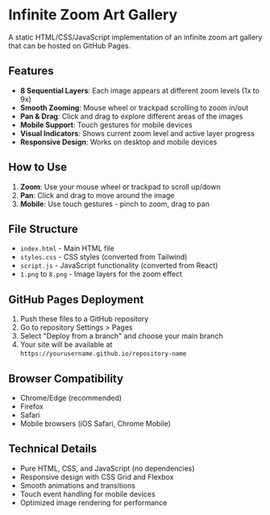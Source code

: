 # Infinite Zoom Art Gallery

A static HTML/CSS/JavaScript implementation of an infinite zoom art gallery that can be hosted on GitHub Pages.

## Features

- **8 Sequential Layers**: Each image appears at different zoom levels (1x to 9x)
- **Smooth Zooming**: Mouse wheel or trackpad scrolling to zoom in/out
- **Pan & Drag**: Click and drag to explore different areas of the images
- **Mobile Support**: Touch gestures for mobile devices
- **Visual Indicators**: Shows current zoom level and active layer progress
- **Responsive Design**: Works on desktop and mobile devices

## How to Use

1. **Zoom**: Use your mouse wheel or trackpad to scroll up/down
2. **Pan**: Click and drag to move around the image
3. **Mobile**: Use touch gestures - pinch to zoom, drag to pan

## File Structure

- `index.html` - Main HTML file
- `styles.css` - CSS styles (converted from Tailwind)
- `script.js` - JavaScript functionality (converted from React)
- `1.png` to `8.png` - Image layers for the zoom effect

## GitHub Pages Deployment

1. Push these files to a GitHub repository
2. Go to repository Settings > Pages
3. Select "Deploy from a branch" and choose your main branch
4. Your site will be available at `https://yourusername.github.io/repository-name`

## Browser Compatibility

- Chrome/Edge (recommended)
- Firefox
- Safari
- Mobile browsers (iOS Safari, Chrome Mobile)

## Technical Details

- Pure HTML, CSS, and JavaScript (no dependencies)
- Responsive design with CSS Grid and Flexbox
- Smooth animations and transitions
- Touch event handling for mobile devices
- Optimized image rendering for performance